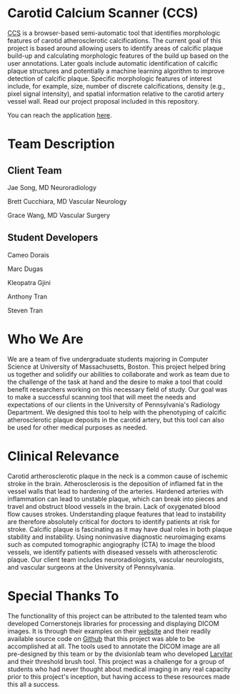# Carotid Calcium Scanner (CCS)

[CCS](https://cdorais1.github.io/CCS/) is a browser-based semi-automatic tool that identifies morphologic features of carotid atherosclerotic calcifications. The current goal of this project is based around allowing users to identify areas of calcific plaque build-up and calculating morphologic features of the build up based on the user annotations. Later goals include automatic identification of calcific plaque structures and potentially a machine learning algorithm to improve detection of calcific plaque. Specific morphologic features of interest include, for example, size, number of discrete calcifications, density (e.g., pixel signal intensity), and spatial information relative to the carotid artery vessel wall. Read our project proposal included in this repository.

You can reach the application [here](https://cdorais1.github.io/CCS/).

# Team Description

## Client Team

Jae Song, MD Neuroradiology 

Brett Cucchiara, MD Vascular Neurology

Grace Wang, MD Vascular Surgery

## Student Developers

Cameo Dorais

Marc Dugas

Kleopatra Gjini

Anthony Tran

Steven Tran


# Who We Are 
We are a team of five undergraduate students majoring in Computer Science at University of Massachusetts, Boston. This project helped bring us together and solidify our abilities to collaborate and work as team due to the challenge of the task at hand and the desire to make a tool that could benefit researchers working on this necessary field of study. Our goal was to make a successful scanning tool that will meet the needs and expectations of our clients in the University of Pennsylvania's Radiology Department. We designed this tool to help with the phenotyping of calcific atherosclerotic plaque deposits in the carotid artery, but this tool can also be used for other medical purposes as needed.

# Clinical Relevance

Carotid artherosclerotic plaque in the neck is a common cause of ischemic stroke in the brain. Atherosclerosis is the deposition of inflamed fat in the vessel walls that lead to hardening of the arteries. Hardened arteries with inflammation can lead to unstable plaque, which can break into pieces and travel and obstruct blood vessels in the brain. Lack of oxygenated blood flow causes strokes. Understanding plaque features that lead to instability are therefore absolutely critical for doctors to identify patients at risk for stroke. Calcific plaque is fascinating as it may have dual roles in both plaque stability and instability. Using noninvasive diagnostic neuroimaging exams such as computed tomographic angiography (CTA) to image the blood vessels, we identify patients with diseased vessels with atherosclerotic plaque. Our client team includes neuroradiologists, vascular neurologists, and vascular surgeons at the University of Pennsylvania. 


# Special Thanks To

The functionality of this project can be attributed to the talented team who developed Cornerstonejs libraries for processing and displaying DICOM images. It is through their examples on their [website](https://www.cornerstonejs.org/) and their readily available source code on [Github](https://github.com/cornerstonejs) that this project was able to be accomplished at all. The tools used to annotate the DICOM image are all pre-designed by this team or by the dvisionlab team who developed [Larvitar](https://github.com/dvisionlab/Larvitar) and their threshold brush tool. This project was a challenge for a group of students who had never thought about medical imaging in any real capacity prior to this project's inception, but having access to these resources made this all a success. 
